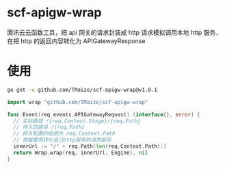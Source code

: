 # scf-apigw-wrap

腾讯云云函数工具，把 api 网关的请求封装成 http 请求模拟调用本地 http 服务，在把 http 的返回内容转化为 APIGatewayResponse

# 使用

```bash
go get -u github.com/TMaize/scf-apigw-wrap@v1.0.1
```

```go
import wrap "github.com/TMaize/scf-apigw-wrap"
```

```go
func Event(req events.APIGatewayRequest) (interface{}, error) {
  // 实际路径 /{req.Context.Stage}/{req.Path}
  // 传入的路径 /{req.Path}
  // 网关配置的前缀为 req.Context.Path
  // 根据需求转化自己http服务的请求路径
  innerUrl := "/" + req.Path[len(req.Context.Path):]
  return Wrap.wrap(req, innerUrl, Engine), nil
}
```
